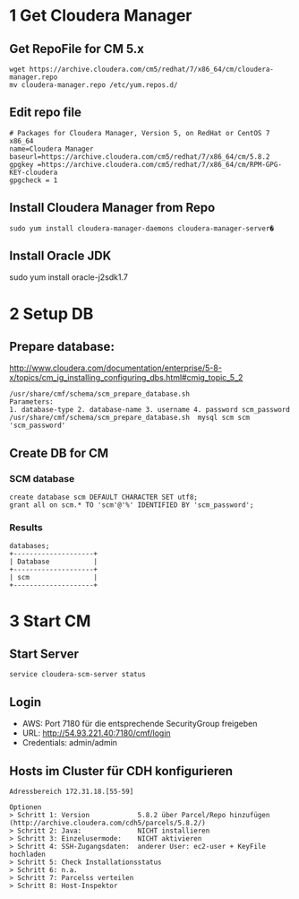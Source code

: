 # 1 Get Cloudera Manager

## Get RepoFile for CM 5.x
    wget https://archive.cloudera.com/cm5/redhat/7/x86_64/cm/cloudera-manager.repo
    mv cloudera-manager.repo /etc/yum.repos.d/

## Edit repo file
    # Packages for Cloudera Manager, Version 5, on RedHat or CentOS 7 x86_64
    name=Cloudera Manager
    baseurl=https://archive.cloudera.com/cm5/redhat/7/x86_64/cm/5.8.2
    gpgkey =https://archive.cloudera.com/cm5/redhat/7/x86_64/cm/RPM-GPG-KEY-cloudera
    gpgcheck = 1

## Install Cloudera Manager from Repo
    sudo yum install cloudera-manager-daemons cloudera-manager-server�

## Install Oracle JDK
  sudo yum install oracle-j2sdk1.7

# 2 Setup DB
## Prepare database: 
http://www.cloudera.com/documentation/enterprise/5-8-x/topics/cm_ig_installing_configuring_dbs.html#cmig_topic_5_2

    /usr/share/cmf/schema/scm_prepare_database.sh
    Parameters: 
    1. database-type 2. database-name 3. username 4. password scm_password
    /usr/share/cmf/schema/scm_prepare_database.sh  mysql scm scm 'scm_password'
    
## Create DB for CM

### SCM database
    create database scm DEFAULT CHARACTER SET utf8;
    grant all on scm.* TO 'scm'@'%' IDENTIFIED BY 'scm_password';
### Results 
    databases;
    +--------------------+
    | Database           |
    +--------------------+
    | scm                |
    +--------------------+
# 3 Start CM

## Start Server
    service cloudera-scm-server status

## Login
* AWS: Port 7180 für die entsprechende SecurityGroup freigeben
* URL: http://54.93.221.40:7180/cmf/login
* Credentials: admin/admin

## Hosts im Cluster für CDH konfigurieren
    Adressbereich 172.31.18.[55-59]
    
    Optionen
    > Schritt 1: Version            5.8.2 über Parcel/Repo hinzufügen (http://archive.cloudera.com/cdh5/parcels/5.8.2/)
    > Schritt 2: Java:              NICHT installieren
    > Schritt 3: Einzelusermode:    NICHT aktivieren
    > Schritt 4: SSH-Zugangsdaten:  anderer User: ec2-user + KeyFile hochladen
    > Schritt 5: Check Installationsstatus
    > Schritt 6: n.a.
    > Schritt 7: Parcelss verteilen
    > Schritt 8: Host-Inspektor
    
    
